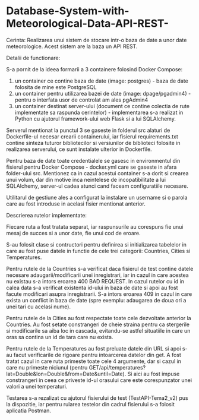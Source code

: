 # Database-System-with-Meteorological-Data-API-REST-
Cerinta: Realizarea unui sistem de stocare intr-o baza de date a unor date meteorologice. Acest sistem are la baza un API REST.

Detalii de functionare:

S-a pornit de la ideea formarii a 3 containere folosind Docker Compose:
1. un container ce contine baza de date (image: postgres) - baza de date folosita de mine este PostgreSQL
2. un container pentru utilizarea bazei de date (image: dpage/pgadmin4) - pentru o interfata usor de controlat am ales pgAdmin4
3. un container destinat server-ului (document ce contine colectia de rute implementate sa raspunda cerintelor) - implementarea s-a realizat in Python cu ajutorul framework-ului web Flask si a lui SQLAlchemy.

Serverul mentionat la punctul 3 se gaseste in folderul src alaturi de Dockerfile-ul necesar crearii containerului, iar fisierul requirements.txt contine sinteza tuturor bibliotecilor si versiunilor de biblioteci folosite in realizarea serverului, ce sunt instalate ulterior in Dockerfile. 

Pentru baza de date toate credentialele se gasesc in environmentul din fisierul pentru Docker Compose - docker.yml care se gaseste in afara folder-ului src. Mentionez ca in cazul acestui container s-a dorit si crearea unui volum, dar din motive inca neintelese de incopatibilitate a lui SQLAlchemy, server-ul cadea atunci cand faceam configuratiile necesare.

Utilitarul de gestiune ales a configurat la instalare un username si o parola care au fost introduse in acelasi fisier mentionat anterior.


Descrierea rutelor implementate:

Fiecare ruta a fost tratata separat, iar raspunsurile au corespuns fie unui mesaj de succes si a unor date, fie unui cod de eroare.

S-au folosit clase si contructori pentru definirea si initializarea tabelelor in care au fost puse datele in functie de cele trei categorii: Countries, Cities si Temperatures.

Pentru rutele de la Countries s-a verificat daca fisierul de test contine datele necesare adaugarii/modificarii unei inregistrari, iar in cazul in care acestea nu existau s-a intors eroarea 400 BAD REQUEST. In cazul rutelor cu id in calea data s-a verificat existenta id-ului in baza de date si apoi au fost facute modificari asupra inregistrarii. S-a intors eroarea 409 in cazul in care exista un conflict in baza de date (spre exemplu: adaugarea de doua ori a unei tari cu acelasi nume).

Pentru rutele de la Cities au fost respectate toate cele dezvoltate anterior la Countries. Au fost setate constrangeri de cheie straina pentru ca stergerile si modificarile sa aiba loc in cascada, evitandu-se astfel situatiile in care un oras sa contina un id de tara care nu exista.

Pentru rutele de la Temperatures au fost preluate datele din URL si apoi s-au facut verificarile de rigoare pentru intoarcerea datelor din get. A fost tratat cazul in care ruta primeste toate cele 4 argumente, dar si cazul in care nu primeste niciunul (pentru GET/api/temperatures?lat=Double&lon=Double&from=Date&until=Date). Si aici au fost impuse constrangeri in ceea ce priveste id-ul orasului care este corespunzator unei valori a unei temperaturi. 
 

Testarea s-a rezalizat cu ajutorul fisierului de test (TestAPI-Tema2_v2) pus la dispozitie, iar pentru rularea testelor din cadrul fisierului s-a folosit aplicatia Postman.
